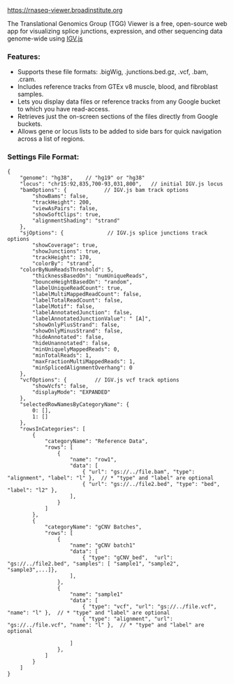 https://rnaseq-viewer.broadinstitute.org

The Translational Genomics Group (TGG) Viewer is a free, open-source web app for visualizing splice junctions, expression, and other sequencing data genome-wide using [IGV.js](https://github.com/igvteam/igv.js)

### Features:
- Supports these file formats: .bigWig, .junctions.bed.gz, .vcf, .bam, .cram.
- Includes reference tracks from GTEx v8 muscle, blood, and fibroblast samples.
- Lets you display data files or reference tracks from any Google bucket to which you have read-access.
- Retrieves just the on-screen sections of the files directly from Google buckets.
- Allows gene or locus lists to be added to side bars for quick navigation across a list of regions.


### Settings File Format:

```
{
    "genome": "hg38",    // "hg19" or "hg38"
    "locus": "chr15:92,835,700-93,031,800",   // initial IGV.js locus  
    "bamOptions": {            // IGV.js bam track options
        "showBams": false,
        "trackHeight": 200,
        "viewAsPairs": false,
        "showSoftClips": true,
        "alignmentShading": "strand"
    },
    "sjOptions": {              // IGV.js splice junctions track options
        "showCoverage": true,
        "showJunctions": true,
        "trackHeight": 170,
        "colorBy": "strand",
	"colorByNumReadsThreshold": 5,
        "thicknessBasedOn": "numUniqueReads",
        "bounceHeightBasedOn": "random",
        "labelUniqueReadCount": true,
        "labelMultiMappedReadCount": false,
        "labelTotalReadCount": false,
        "labelMotif": false,
        "labelAnnotatedJunction": false,
        "labelAnnotatedJunctionValue": " [A]",
        "showOnlyPlusStrand": false,
        "showOnlyMinusStrand": false,
        "hideAnnotated": false,
        "hideUnannotated": false,
        "minUniquelyMappedReads": 0,
        "minTotalReads": 1,
        "maxFractionMultiMappedReads": 1,
        "minSplicedAlignmentOverhang": 0
    },
    "vcfOptions": {         // IGV.js vcf track options
        "showVcfs": false,
        "displayMode": "EXPANDED"
    },
    "selectedRowNamesByCategoryName": {
        0: [],
        1: []
    },
    "rowsInCategories": [
        {
            "categoryName": "Reference Data",
            "rows": [
                { 
                    "name": "row1", 
                    "data": [
                        { "url": "gs://../file.bam", "type": "alignment", "label": "l" },  // * "type" and "label" are optional
                        { "url": "gs://../file2.bed", "type": "bed", "label": "l2" },
                    ],
                }
            ]
        },
        {
            "categoryName": "gCNV Batches",
            "rows": [
                {
                    "name": "gCNV batch1"
                    "data": [
                        { "type": "gCNV_bed",  "url": "gs://../file2.bed", "samples": [ "sample1", "sample2", "sample3",...]},
                    ],
                },
                {
                    "name": "sample1"
                    "data": [
                        { "type": "vcf", "url": "gs://../file.vcf", "name": "l" },  // * "type" and "label" are optional
                        { "type": "alignment", "url": "gs://../file.vcf", "name": "l" },  // * "type" and "label" are optional
                        
                    ]
                },
            ]
        }
    ]
}
```
